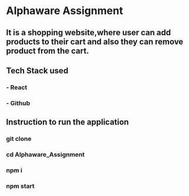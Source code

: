 # Alphaware Assignment

## It is a shopping website,where user can add products to their cart and also they can remove product from the cart.


## Tech Stack used
### - React
### - Github


## Instruction to run the application

### git clone
### cd Alphaware_Assignment
### npm i
### npm start
